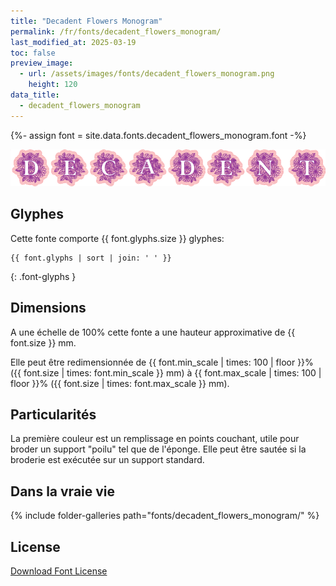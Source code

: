 ```yaml
---
title: "Decadent Flowers Monogram"
permalink: /fr/fonts/decadent_flowers_monogram/
last_modified_at: 2025-03-19
toc: false
preview_image:
  - url: /assets/images/fonts/decadent_flowers_monogram.png
    height: 120
data_title:
  - decadent_flowers_monogram
---
```

{%- assign font = site.data.fonts.decadent_flowers_monogram.font -%}

![decadent flowers monogram](/assets/images/fonts/decadent_flowers_monogram.png)

## Glyphes

Cette fonte comporte  {{ font.glyphs.size }} glyphes:

```
{{ font.glyphs | sort | join: ' ' }}
```
{: .font-glyphs }

## Dimensions

A une échelle de  100% cette fonte a une hauteur approximative de  {{ font.size }} mm. 

Elle peut être redimensionnée  de {{ font.min_scale | times: 100 | floor }}% ({{ font.size | times: font.min_scale }} mm)
à {{ font.max_scale | times: 100 | floor }}% ({{ font.size | times: font.max_scale }} mm).

## Particularités

La première couleur est un remplissage en points couchant, utile pour broder un support "poilu" tel que de l'éponge. 
Elle peut être sautée si la broderie est exécutée sur un support standard.

## Dans la vraie vie 

{% include folder-galleries path="fonts/decadent_flowers_monogram/" %}

## License

[Download Font License](https://github.com/inkstitch/inkstitch/tree/main/fonts/decadent_flowers_monogram/LICENSE)
